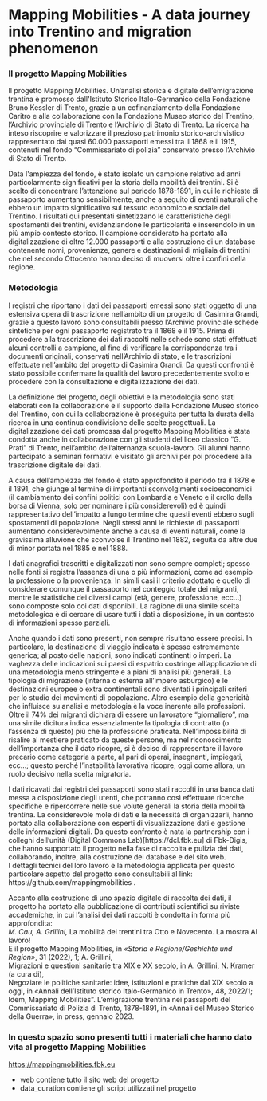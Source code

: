 #  Mapping Mobilities  - A data journey into Trentino and migration phenomenon


<h3>Il progetto Mapping Mobilities</h3>
                <p text-align: justify;>Il progetto Mapping Mobilities. Un’analisi storica e digitale dell’emigrazione trentina è promosso dall'Istituto Storico Italo-Germanico della Fondazione Bruno Kessler di Trento, grazie a un cofinanziamento della Fondazione Caritro e alla collaborazione con la Fondazione Museo storico del Trentino, l’Archivio provinciale di Trento e l’Archivio di Stato di Trento. La ricerca ha inteso riscoprire e valorizzare il prezioso patrimonio storico-archivistico rappresentato dai quasi 60.000 passaporti emessi tra il 1868 e il 1915, contenuti nel fondo “Commissariato di polizia” conservato presso l’Archivio di Stato di Trento.</p>
<p>Data l'ampiezza del fondo, è stato isolato un campione relativo ad anni particolarmente significativi per la storia della mobilità dei trentini. Si è scelto di concentrare l’attenzione sul periodo 1878-1891, in cui le richieste di passaporto aumentano sensibilmente, anche a seguito di eventi naturali che ebbero un impatto significativo sul tessuto economico e sociale del Trentino. I risultati qui presentati sintetizzano le caratteristiche degli spostamenti dei trentini, evidenziandone le particolarità e inserendolo in un più ampio contesto storico. Il campione considerato ha portato alla digitalizzazione di oltre 12.000 passaporti e alla costruzione di un database contenente nomi, provenienze, genere e destinazioni di migliaia di trentini che nel secondo Ottocento hanno deciso di muoversi oltre i confini della regione.</p>
                  

<h3>Metodologia</h3>
<p text-align: justify;>
I registri che riportano i dati dei passaporti emessi sono stati oggetto di una estensiva opera di trascrizione nell’ambito di un progetto di Casimira Grandi, grazie a questo lavoro sono consultabili presso l’Archivio provinciale schede sintetiche per ogni passaporto registrato tra il 1868 e il 1915. Prima di procedere alla trascrizione dei dati raccolti nelle schede sono stati effettuati alcuni controlli a campione, al fine di verificare la corrispondenza tra i documenti originali, conservati nell’Archivio di stato, e le trascrizioni effettuate nell’ambito del progetto di Casimira Grandi. Da questi confronti è stato possibile confermare la qualità del lavoro precedentemente svolto e procedere con la consultazione e digitalizzazione dei dati.</p>
<p text-align: justify;>La definizione del progetto, degli obiettivi e la metodologia sono stati elaborati con la collaborazione e il supporto della Fondazione Museo storico del Trentino, con cui la collaborazione è proseguita per tutta la durata della ricerca in una continua condivisione delle scelte progettuali. La digitalizzazione dei dati promossa dal progetto Mapping Mobilities è stata condotta anche in collaborazione con gli studenti del liceo classico “G. Prati” di Trento, nell’ambito dell’alternanza scuola-lavoro. Gli alunni hanno partecipato a seminari formativi e visitato gli archivi per poi procedere alla trascrizione digitale dei dati.
</p>
<p text-align: justify;>A causa dell’ampiezza del fondo è stato approfondito il periodo tra il 1878 e il 1891, che giunge al termine di importanti sconvolgimenti socioeconomici (il cambiamento dei confini politici con Lombardia e Veneto e il crollo della borsa di Vienna, solo per nominare i più considerevoli) ed è quindi rappresentativo dell’impatto a lungo termine che questi eventi ebbero sugli spostamenti di popolazione. Negli stessi anni le richieste di passaporti aumentano considerevolmente anche a causa di eventi naturali, come la gravissima alluvione che sconvolse il Trentino nel 1882, seguita da altre due di minor portata nel 1885 e nel 1888.
</p><p>
I dati anagrafici trascritti e digitalizzati non sono sempre completi; spesso nelle fonti si registra l’assenza di una o più informazioni, come ad esempio la professione o la provenienza. In simili casi il criterio adottato è quello di considerare comunque il passaporto nel conteggio totale dei migranti, mentre le statistiche dei diversi campi  (età, genere, professione, ecc…) sono composte solo coi dati disponibili. La ragione di una simile scelta metodologica è di cercare di usare tutti i dati a disposizione, in un contesto di informazioni spesso parziali.  </p><p>
  Anche quando i dati sono presenti, non sempre risultano essere precisi. In particolare, la destinazione di viaggio indicata è spesso estremamente generica; al posto delle nazioni, sono indicati continenti o imperi. La vaghezza delle indicazioni sui paesi di espatrio costringe all’applicazione di una metodologia meno stringente e a piani di analisi più generali. La tipologia di migrazione (interna o esterna all’impero asburgico) e le destinazioni europee o extra continentali sono diventati i principali criteri per lo studio dei movimenti di popolazione. Altro esempio della genericità che influisce su analisi e metodologia è la voce inerente alle professioni. Oltre il 74% dei migranti dichiara di essere un lavoratore “giornaliero”, ma una simile dicitura indica essenzialmente la tipologia di contratto (o l’assenza di questo) più che la professione praticata. Nell’impossibilità di risalire al mestiere praticato da queste persone, ma nel riconoscimento dell’importanza che il dato ricopre, si è deciso di rappresentare il lavoro precario come categoria a parte, al pari di operai, insegnanti, impiegati, ecc…; questo perché l’instabilità lavorativa ricopre, oggi come allora, un ruolo decisivo nella scelta migratoria.
  </p>
<p text-align: justify;>I dati ricavati dai registri dei passaporti sono stati raccolti in una banca dati messa a disposizione degli utenti, che potranno così effettuare ricerche specifiche e ripercorrere nelle sue volute generali la storia della mobilità trentina. La considerevole mole di dati e la necessità di organizzarli, hanno portato alla collaborazione con esperti di visualizzazione dati e gestione delle informazioni digitali. Da questo confronto è nata la partnership con i colleghi dell’unità (Digital Commons Lab)[https://dcl.fbk.eu] di Fbk-Digis, che hanno supportato il progetto nella fase di raccolta e pulizia dei dati, collaborando, inoltre, alla costruzione del database e del sito web.<br/>I dettagli tecnici del loro lavoro e la metodologia applicata per questo particolare aspetto del progetto sono consultabili al link: https://github.com/mappingmobilities .
</p>
<p text-align: justify;>Accanto alla costruzione di uno spazio digitale di raccolta dei dati, il progetto ha portato alla pubblicazione di contributi scientifici su riviste accademiche, in cui l’analisi dei dati raccolti è condotta in forma più approfondita:<br/>
<i>M. Cau, A. Grillini,</i> La mobilità dei trentini tra Otto e Novecento. La mostra Al lavoro!<br/> E il progetto Mapping Mobilities, in <i>«Storia e Regione/Geshichte und Region»</i>, 31 (2022), 1; A. Grillini,<br/>Migrazioni e questioni sanitarie tra XIX e XX secolo, in A. Grillini, N. Kramer (a cura di), <br/>Negoziare le politiche sanitarie: idee, istituzioni e pratiche dal XIX secolo a oggi, in «Annali dell’Istituto storico Italo-Germanico in Trento», 48, 2022/1;<br/> Idem, Mapping Mobilities”. L’emigrazione trentina nei passaporti del Commissariato di Polizia di Trento, 1878-1891, in «Annali del Museo Storico della Guerra», in press, gennaio 2023.</p>


<h3>In questo spazio sono presenti tutti i materiali che hanno dato vita al progetto Mapping Mobilities</h3>

https://mappingmobilities.fbk.eu

- web
contiene tutto il sito web del progetto
- data_curation
contiene gli script utilizzati nel progetto
